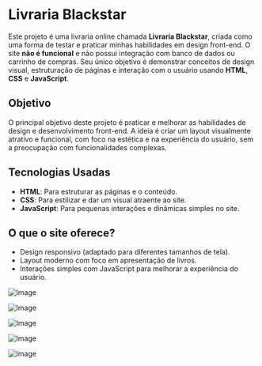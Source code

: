 # Livraria Blackstar

Este projeto é uma livraria online chamada **Livraria Blackstar**, criada como uma forma de testar e praticar minhas habilidades em design front-end. O site **não é funcional** e não possui integração com banco de dados ou carrinho de compras. Seu único objetivo é demonstrar conceitos de design visual, estruturação de páginas e interação com o usuário usando **HTML**, **CSS** e **JavaScript**.

## Objetivo

O principal objetivo deste projeto é praticar e melhorar as habilidades de design e desenvolvimento front-end. A ideia é criar um layout visualmente atrativo e funcional, com foco na estética e na experiência do usuário, sem a preocupação com funcionalidades complexas.

## Tecnologias Usadas

- **HTML**: Para estruturar as páginas e o conteúdo.
- **CSS**: Para estilizar e dar um visual atraente ao site.
- **JavaScript**: Para pequenas interações e dinâmicas simples no site.

## O que o site oferece?

- Design responsivo (adaptado para diferentes tamanhos de tela).
- Layout moderno com foco em apresentação de livros.
- Interações simples com JavaScript para melhorar a experiência do usuário.

![Image](https://github.com/user-attachments/assets/63a78f86-3803-4887-bd66-57f5cef9805e)

![Image](https://github.com/user-attachments/assets/5f200616-dfae-4c9f-b664-14623b18e2f0)

![Image](https://github.com/user-attachments/assets/9440d3ed-c4ec-4867-946d-82a174e70d78)

![Image](https://github.com/user-attachments/assets/477adc02-a855-4ecb-a88a-b729d48ea0cd)

![Image](https://github.com/user-attachments/assets/5530dd65-1e63-4988-ab0d-12cabd88d768)
